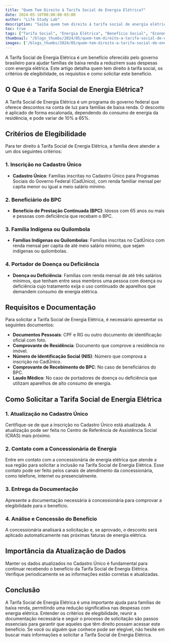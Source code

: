 ```yaml
---
title: "Quem Tem Direito à Tarifa Social de Energia Elétrica?"
date: 2024-05-16T00:00:00-03:00
author: "Life Study Lab"
description: "Saiba quem tem direito à tarifa social de energia elétrica, incluindo critérios de elegibilidade, requisitos e como solicitar este benefício."
toc: true
tags: ["Tarifa Social", "Energia Elétrica", "Benefício Social", "Economia", "Elegibilidade", "Requisitos"]
thumbnail: "/blogs_thumbs/2024/05/quem-tem-direito-a-tarifa-social-de-energia-eletrica.jpg"
images: ['/blogs_thumbs/2024/05/quem-tem-direito-a-tarifa-social-de-energia-eletrica.jpg']
---
```


A Tarifa Social de Energia Elétrica é um benefício oferecido pelo governo brasileiro para ajudar famílias de baixa renda a reduzirem suas despesas com energia elétrica. Este artigo detalha quem tem direito à tarifa social, os critérios de elegibilidade, os requisitos e como solicitar este benefício.

## O Que é a Tarifa Social de Energia Elétrica?

A Tarifa Social de Energia Elétrica é um programa do governo federal que oferece descontos na conta de luz para famílias de baixa renda. O desconto é aplicado de forma escalonada, dependendo do consumo de energia da residência, e pode variar de 10% a 65%.

## Critérios de Elegibilidade

Para ter direito à Tarifa Social de Energia Elétrica, a família deve atender a um dos seguintes critérios:

### 1. Inscrição no Cadastro Único

- **Cadastro Único**: Famílias inscritas no Cadastro Único para Programas Sociais do Governo Federal (CadÚnico), com renda familiar mensal per capita menor ou igual a meio salário mínimo.

### 2. Beneficiário do BPC

- **Benefício de Prestação Continuada (BPC)**: Idosos com 65 anos ou mais e pessoas com deficiência que recebam o BPC.

### 3. Família Indígena ou Quilombola

- **Famílias Indígenas ou Quilombolas**: Famílias inscritas no CadÚnico com renda mensal per capita de até meio salário mínimo, que sejam indígenas ou quilombolas.

### 4. Portador de Doença ou Deficiência

- **Doença ou Deficiência**: Famílias com renda mensal de até três salários mínimos, que tenham entre seus membros uma pessoa com doença ou deficiência cujo tratamento exija o uso continuado de aparelhos que demandem consumo de energia elétrica.

## Requisitos e Documentação

Para solicitar a Tarifa Social de Energia Elétrica, é necessário apresentar os seguintes documentos:

- **Documentos Pessoais**: CPF e RG ou outro documento de identificação oficial com foto.
- **Comprovante de Residência**: Documento que comprove a residência no imóvel.
- **Número de Identificação Social (NIS)**: Número que comprova a inscrição no CadÚnico.
- **Comprovante de Recebimento do BPC**: No caso de beneficiários do BPC.
- **Laudo Médico**: No caso de portadores de doença ou deficiência que utilizam aparelhos de alto consumo de energia.

## Como Solicitar a Tarifa Social de Energia Elétrica

### 1. Atualização no Cadastro Único

Certifique-se de que a inscrição no Cadastro Único está atualizada. A atualização pode ser feita no Centro de Referência de Assistência Social (CRAS) mais próximo.

### 2. Contato com a Concessionária de Energia

Entre em contato com a concessionária de energia elétrica que atende a sua região para solicitar a inclusão na Tarifa Social de Energia Elétrica. Esse contato pode ser feito pelos canais de atendimento da concessionária, como telefone, internet ou presencialmente.

### 3. Entrega da Documentação

Apresente a documentação necessária à concessionária para comprovar a elegibilidade para o benefício.

### 4. Análise e Concessão do Benefício

A concessionária analisará a solicitação e, se aprovado, o desconto será aplicado automaticamente nas próximas faturas de energia elétrica.

## Importância da Atualização de Dados

Manter os dados atualizados no Cadastro Único é fundamental para continuar recebendo o benefício da Tarifa Social de Energia Elétrica. Verifique periodicamente se as informações estão corretas e atualizadas.

## Conclusão

A Tarifa Social de Energia Elétrica é uma importante ajuda para famílias de baixa renda, permitindo uma redução significativa nas despesas com energia elétrica. Entender os critérios de elegibilidade, reunir a documentação necessária e seguir o processo de solicitação são passos essenciais para garantir que aqueles que têm direito possam acessar este benefício. Se você ou alguém que conhece pode ser elegível, não hesite em buscar mais informações e solicitar a Tarifa Social de Energia Elétrica.
